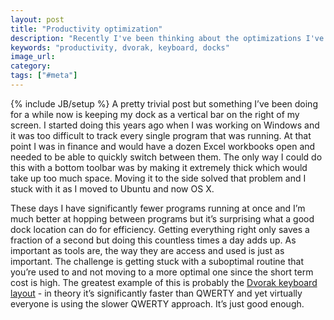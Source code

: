 ```yaml
---
layout: post
title: "Productivity optimization"
description: "Recently I've been thinking about the optimizations I've made when working on my computer. They're tiny on their own but can add up to a ton of time."
keywords: "productivity, dvorak, keyboard, docks"
image_url:
category:
tags: ["#meta"]
---
```

{% include JB/setup %}
A pretty trivial post but something I’ve been doing for a while now is keeping my dock as a vertical bar on the right of my screen. I started doing this years ago when I was working on Windows and it was too difficult to track every single program that was running. At that point I was in finance and would have a dozen Excel workbooks open and needed to be able to quickly switch between them. The only way I could do this with a bottom toolbar was by making it extremely thick which would take up too much space. Moving it to the side solved that problem and I stuck with it as I moved to Ubuntu and now OS X.

These days I have significantly fewer programs running at once and I’m much better at hopping between programs but it’s surprising what a good dock location can do for efficiency. Getting everything right only saves a fraction of a second but doing this countless times a day adds up. As important as tools are, the way they are access and used is just as important. The challenge is getting stuck with a suboptimal routine that you’re used to and not moving to a more optimal one since the short term cost is high. The greatest example of this is probably the <a href="http://en.wikipedia.org/wiki/Dvorak_Simplified_Keyboard" target="_blank">Dvorak keyboard layout</a> - in theory it’s significantly faster than QWERTY and yet virtually everyone is using the slower QWERTY approach. It’s just good enough.